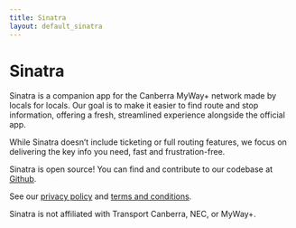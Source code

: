 ```yaml
---
title: Sinatra
layout: default_sinatra
---
```

# Sinatra

Sinatra is a companion app for the Canberra MyWay+ network made by locals for locals. Our goal is to make it easier to find route and stop information, offering a fresh, streamlined experience alongside the official app.

While Sinatra doesn’t include ticketing or full routing features, we focus on delivering the key info you need, fast and frustration-free.

Sinatra is open source! You can find and contribute to our codebase at [Github](https://github.com/emilymclean/sinatra).

See our [privacy policy](/sinatra/privacy) and [terms and conditions](/sinatra/terms).

Sinatra is not affiliated with Transport Canberra, NEC, or MyWay+.